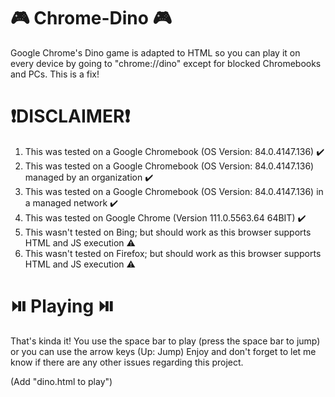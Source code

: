 # 🎮 Chrome-Dino 🎮
Google Chrome's Dino game is adapted to HTML so you can play it on every device by going to "chrome://dino" except for blocked Chromebooks and PCs. This is a fix!



# ❗DISCLAIMER❗
1. This was tested on a Google Chromebook (OS Version: 84.0.4147.136) ✔️
2. This was tested on a Google Chromebook (OS Version: 84.0.4147.136) managed by an organization ✔️
3. This was tested on a Google Chromebook (OS Version: 84.0.4147.136) in a managed network ✔️
4. This was tested on Google Chrome (Version 111.0.5563.64 64BIT) ✔️
5. This wasn't tested on Bing; but should work as this browser supports HTML and JS execution ⚠️
6. This wasn't tested on Firefox; but should work as this browser supports HTML and JS execution ⚠️



# ⏯️ Playing ⏯️
That's kinda it! You use the space bar to play (press the space bar to jump) or you can use the arrow keys (Up: Jump)
Enjoy and don't forget to let me know if there are any other issues regarding this project.

(Add "dino.html to play")

                                                            
                                                    
